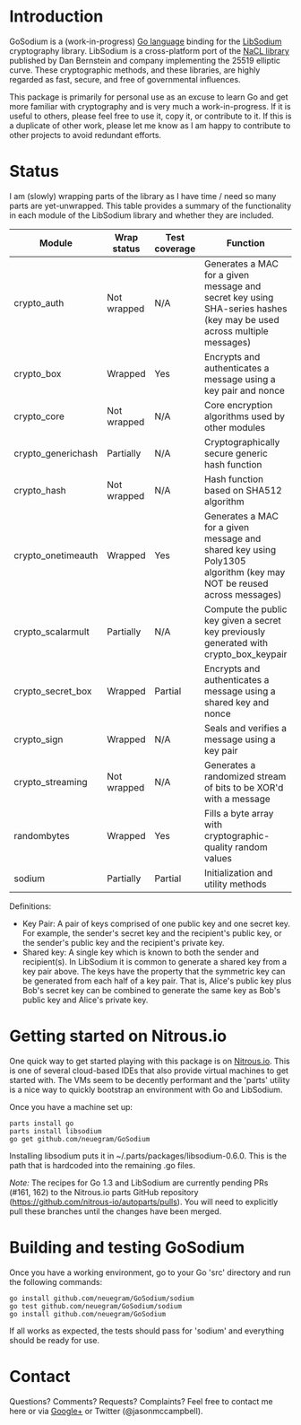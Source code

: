 
# Introduction
GoSodium is a (work-in-progress) [Go language](golang.org) binding for the [LibSodium](https://github.com/jedisct1/libsodium) cryptography 
library. LibSodium is a cross-platform port of the [NaCL library](http://nacl.cr.yp.to/) published by Dan Bernstein and
company implementing the 25519 elliptic curve. These cryptographic methods, and these libraries, are highly regarded as
fast, secure, and free of governmental influences.

This package is primarily for personal use as an excuse to learn Go and get more familiar with cryptography and is
very much a work-in-progress. If it is useful to others, please feel free to use it, copy it, or contribute to
it. If this is a duplicate of other work, please let me know as I am happy to contribute to other projects to avoid
redundant efforts.

# Status
I am (slowly) wrapping parts of the library as I have time / need so many parts are yet-unwrapped. This table provides
a summary of the functionality in each module of the LibSodium library and whether they are included.

Module             | Wrap status | Test coverage | Function
-----------------  | ----------- | ------------- | --------------------------------
crypto_auth        | Not wrapped | N/A           | Generates a MAC for a given message and secret key using SHA-series hashes (key may be used across multiple messages)
crypto_box         | Wrapped     | Yes           | Encrypts and authenticates a message using a key pair and nonce
crypto_core        | Not wrapped | N/A           | Core encryption algorithms used by other modules
crypto_generichash | Partially   | N/A           | Cryptographically secure generic hash function
crypto_hash        | Not wrapped | N/A           | Hash function based on SHA512 algorithm
crypto_onetimeauth | Wrapped     | Yes           | Generates a MAC for a given message and shared key using Poly1305 algorithm (key may NOT be reused across messages)
crypto_scalarmult  | Partially   | N/A           | Compute the public key given a secret key previously generated with crypto_box_keypair
crypto_secret_box  | Wrapped     | Partial       | Encrypts and authenticates a message using a shared key and nonce
crypto_sign        | Wrapped     | N/A           | Seals and verifies a message using a key pair
crypto_streaming   | Not wrapped | N/A           | Generates a randomized stream of bits to be XOR'd with a message
randombytes        | Wrapped     | Yes           | Fills a byte array with cryptographic-quality random values
sodium             | Partially   | Partial       | Initialization and utility methods

Definitions:

* Key Pair: A pair of keys comprised of one public key and one secret key. For example, the sender's secret key and
  the recipient's public key, or the sender's public key and the recipient's private key.
* Shared key: A single key which is known to both the sender and recipient(s). In LibSodium it is common to generate
  a shared key from a key pair above. The keys have the property that the symmetric key can be generated from each
  half of a key pair. That is, Alice's public key plus Bob's secret key can be combined to generate the same key as
  Bob's public key and Alice's private key. 


# Getting started on Nitrous.io
One quick way to get started playing with this package is on [Nitrous.io](nitrous.io). This is one of several cloud-based IDEs that also
provide virtual machines to get started with. The VMs seem to be decently performant and the 'parts' utility is a nice way
to quickly bootstrap an environment with Go and LibSodium.

Once you have a machine set up:

    parts install go
    parts install libsodium
    go get github.com/neuegram/GoSodium

Installing libsodium puts it in ~/.parts/packages/libsodium-0.6.0. This is the path that is hardcoded into
the remaining .go files. 

*Note:* The recipes for Go 1.3 and LibSodium are currently pending PRs (#161, 162) to the Nitrous.io parts GitHub
repository (https://github.com/nitrous-io/autoparts/pulls). You will need to explicitly pull these branches until the
changes have been merged.


# Building and testing GoSodium
Once you have a working environment, go to your Go 'src' directory and run the following commands:
```
go install github.com/neuegram/GoSodium/sodium
go test github.com/neuegram/GoSodium/sodium
go install github.com/neuegram/GoSodium
```

If all works as expected, the tests should pass for 'sodium' and everything should be ready for use.

# Contact
Questions? Comments? Requests? Complaints? Feel free to contact me here or via [Google+](https://plus.google.com/+JasonMcCampbell/posts) or Twitter (@jasonmccampbell).



